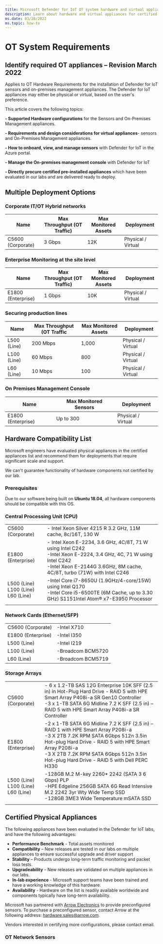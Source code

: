 ```yaml
---
title: Microsoft Defender for IoT OT system hardware and virtual appliance requirements
description: Learn about hardware and virtual appliances for certified Defender for IoT sensors and the on-premises management console. 
ms.date: 03/28/2022
ms.topic: how-to
---
```


# OT System Requirements

## Identify required OT appliances – Revision March 2022

Applies to OT Hardware Requirements for the installation of Defender for IoT sensors and on-premises management appliances. The Defender for IoT appliances may either be physical or virtual, based on the user's preference.

This article covers the following topics:

**- Supported Hardware configurations** for the Sensors and On-Premises Management appliances.

**- Requirements and design considerations for virtual appliances**- sensors and On-Premises Management appliances.

**- How to onboard, view, and manage sensors** with Defender for IoT in the Azure portal.

**- Manage the On-premises management console** with Defender for IoT

**- Directly procure certified pre-installed appliances** which have been evaluated in our labs and are delivered ready to deploy.

## Multiple Deployment Options

### Corporate IT/OT Hybrid networks

|Name  |Max Throughput (OT Traffic) |Max Monitored Assets  |Deployment |
|---------|---------|---------|---------|
|C5600 (Corporate)    | 3 Gbps        | 12K        |Physical / Virtual         |

### Enterprise Monitoring at the site level

|Name  |Max Throughput (OT Traffic)  |Max Monitored Assets  |Deployment  |
|---------|---------|---------|---------|
|E1800 (Enterprise)     |1 Gbps         |10K         |Physical / Virtual         |

### Securing production lines

|Name  |Max Throughput (OT Traffic  |Max Monitored Assets  |Deployment  |
|---------|---------|---------|---------|
|L500 (Line)    | 200 Mbps        |   1,000      |Physical / Virtual         |
|L100 (Line)    | 60 Mbps        |   800      | Physical / Virtual        |
|L60 (Line)     | 10 Mbps        |   100      |Physical / Virtual|

### On Premises Management Console

|Name  |Max Monitored Sensors  |Deployment  |
|---------|---------|---------|
|E1800 (Enterprise)     |Up to 300         |Physical / Virtual         |

## Hardware Compatibility List

Microsoft engineers have evaluated physical appliances in the certified appliances list and recommend them for deployments that require significant scale and support.

We can't guarantee functionality of hardware components not certified by our lab.

### Prerequisites

Due to our software being built on **Ubuntu 18.04**, all hardware components should be compatible with this OS.

### Central Processing Unit (CPU)

|  | |
|---------|---------|
|C5600 (Corporate)     |-  Intel Xeon Silver 4215 R 3.2 GHz, 11M cache, 8c/16T, 130 W       |
|E1800 (Enterprise)| - Intel Xeon E-2234, 3.6 GHz, 4C/8T, 71 W using Intel C242<br>-Intel Xeon E-2224, 3.4 GHz, 4C, 71 W using Intel C242<br>-Intel Xeon E-2144G 3.6GHz, 8M cache, 4C/8T, turbo (71W) with Intel C246|
|L500 (Line) <br> L100 (Line)<br> L60 (Line)|-Intel Core i7-8650U (1.9GHz/4-core/15W) using Intel Q170<br>-Intel Core i5-6500TE (6M Cache, up to 3.30 GHz) S1151Intel Atom® x7-E3950 Processor
         |

### Network Cards (Ethernet/SFP)

|  |  |
|---------|---------|
|C5600 (Corporate)     | -Intel X710        |
|E1800 (Enterprise)    | -Intel I350        |
|L500 (Line)           | -Intel I219        |
|L100 (Line)           |-Broadcom BCM5720   |
|L60 (Line)            |-Broadcom BCM5719   |

### Storage Arrays

|  | |
|---------|---------|
|C5600 (Corporate)     |- 6 x 1.2-TB SAS 12G Enterprise 10K SFF (2.5 in) in Hot-Plug Hard Drive - RAID 5 with HPE Smart Array P408i-a SR Gen10 Controller <br>-3 x 1-TB SATA 6G Midline 7.2 K SFF (2.5 in) – RAID 5 with HPE Smart Array P408i-a SR Controller       |
|E1800 (Enterprise)    | -2 x 1-TB SATA 6G Midline 7.2 K SFF (2.5 in) – RAID 1 with HPE Smart Array P208i-a <br> -3 X 2TB 7.2K RPM SATA 6Gbps 512n 3.5in Hot-plug Hard Drive - RAID 5 with HPE Smart Array P208i-a <br> -3 X 2TB 7.2K RPM SATA 6Gbps 512n 3.5in Hot-plug Hard Drive - RAID 5 with Dell PERC H330      |
|L500 (Line) <br> L100 (Line) <br> L60 (Line)     | -128GB M.2 M-key 2260* 2242 (SATA 3 6 Gbps) PLP<br> -HPE Edgeline 256GB SATA 6G Read Intensive M.2 2242 3yr Wty Wide Temp SSD <br>-128GB 3ME3 Wide Temperature mSATA SSD
      |

## Certified Physical Appliances

The following appliances have been evaluated in the Defender for IoT labs, and have the following advantages:

- **Performance Benchmark** - Total assets monitored
- **Compatibility** – New releases are tested in our labs on multiple appliances to ensure successful upgrade and driver support
- **Stability** – Products undergo long-term traffic monitoring and packet loss tests.
- **Upgradeability** – New releases are validated on multiple appliances in our labs.
- **In-lab experience** - Microsoft support teams have been trained and have a working knowledge of this hardware.
- **Availability** - Hardware on the list is readily available worldwide and components typically have long-term availability.

Microsoft has partnered with [Arrow Electronics](www.arrow.com) to provide preconfigured sensors. To purchase a preconfigured sensor, contact Arrow at the following address: hardware.sales@arrow.com.

Vendors interested in certifying more configurations, please contact email.

### OT Network Sensors
